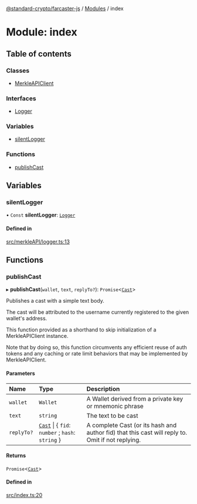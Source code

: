 [@standard-crypto/farcaster-js](../README.md) / [Modules](../modules.md) / index

# Module: index

## Table of contents

### Classes

- [MerkleAPIClient](../classes/index.MerkleAPIClient.md)

### Interfaces

- [Logger](../interfaces/index.Logger.md)

### Variables

- [silentLogger](index.md#silentlogger)

### Functions

- [publishCast](index.md#publishcast)

## Variables

### silentLogger

• `Const` **silentLogger**: [`Logger`](../interfaces/index.Logger.md)

#### Defined in

[src/merkleAPI/logger.ts:13](https://github.com/standard-crypto/farcaster-js/blob/main/src/merkleAPI/logger.ts#L13)

## Functions

### publishCast

▸ **publishCast**(`wallet`, `text`, `replyTo?`): `Promise`<[`Cast`](../interfaces/merkleAPI_swagger.Cast.md)\>

Publishes a cast with a simple text body.

The cast will be attributed to the username currently registered
to the given wallet's address.

This function provided as a shorthand to skip initialization of a MerkleAPIClient instance.

Note that by doing so, this function circumvents any efficient reuse of auth tokens and any
caching or rate limit behaviors that may be implemented by MerkleAPIClient.

#### Parameters

| Name | Type | Description |
| :------ | :------ | :------ |
| `wallet` | `Wallet` | A Wallet derived from a private key or mnemonic phrase |
| `text` | `string` | The text to be cast |
| `replyTo?` | [`Cast`](../interfaces/merkleAPI_swagger.Cast.md) \| { `fid`: `number` ; `hash`: `string`  } | A complete Cast (or its hash and author fid) that this cast will reply to. Omit if not replying. |

#### Returns

`Promise`<[`Cast`](../interfaces/merkleAPI_swagger.Cast.md)\>

#### Defined in

[src/index.ts:20](https://github.com/standard-crypto/farcaster-js/blob/main/src/index.ts#L20)
